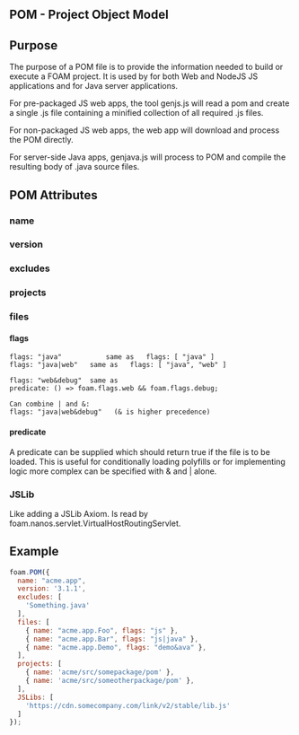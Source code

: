 ## POM - Project Object Model

## Purpose

The purpose of a POM file is to provide the information needed to build or execute a FOAM project. It is used by for both Web and NodeJS JS applications and for Java server applications.

For pre-packaged JS web apps, the tool genjs.js will read a pom and create a single .js file containing a minified collection of all required .js files.

For non-packaged JS web apps, the web app will download and process the POM directly.

For server-side Java apps, genjava.js will process to POM and compile the resulting body
of .java source files.

## POM Attributes

### name

### version

### excludes

### projects

### files

#### flags

```
flags: "java"   		same as   flags: [ "java" ]
flags: "java|web" 	same as   flags: [ "java", "web" ]

flags: "web&debug" 	same as
predicate: () => foam.flags.web && foam.flags.debug;

Can combine | and &:
flags: "java|web&debug"   (& is higher precedence)
```

#### predicate

A predicate can be supplied which should return true if the file is to be loaded.
This is useful for conditionally loading polyfills or for implementing logic more complex
can be specified with & and | alone.

### JSLib

Like adding a JSLib Axiom. Is read by foam.nanos.servlet.VirtualHostRoutingServlet.


## Example

```javascript
foam.POM({
  name: "acme.app",
  version: '3.1.1',
  excludes: [
    'Something.java'
  ],
  files: [
    { name: "acme.app.Foo", flags: "js" },
    { name: "acme.app.Bar", flags: "js|java" },
    { name: "acme.app.Demo", flags: "demo&ava" },
  ],
  projects: [
    { name: 'acme/src/somepackage/pom' },
    { name: 'acme/src/someotherpackage/pom' },
  ],
  JSLibs: [
    'https://cdn.somecompany.com/link/v2/stable/lib.js'
  ]
});
```
